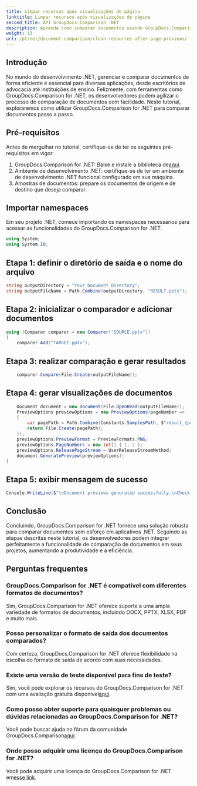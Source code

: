 ```yaml
---
title: Limpar recursos após visualizações de página
linktitle: Limpar recursos após visualizações de página
second_title: API GroupDocs.Comparison .NET
description: Aprenda como comparar documentos usando GroupDocs.Comparison for .NET passo a passo. Aprimore seus aplicativos .NET com gerenciamento eficiente de documentos.
weight: 13
url: /pt/net/document-comparison/clean-resources-after-page-previews/
---
```

## Introdução
No mundo do desenvolvimento .NET, gerenciar e comparar documentos de forma eficiente é essencial para diversas aplicações, desde escritórios de advocacia até instituições de ensino. Felizmente, com ferramentas como GroupDocs.Comparison for .NET, os desenvolvedores podem agilizar o processo de comparação de documentos com facilidade. Neste tutorial, exploraremos como utilizar GroupDocs.Comparison for .NET para comparar documentos passo a passo.
## Pré-requisitos
Antes de mergulhar no tutorial, certifique-se de ter os seguintes pré-requisitos em vigor:
1.  GroupDocs.Comparison for .NET: Baixe e instale a biblioteca de[aqui](https://releases.groupdocs.com/comparison/net/).
2. Ambiente de desenvolvimento .NET: certifique-se de ter um ambiente de desenvolvimento .NET funcional configurado em sua máquina.
3. Amostras de documentos: prepare os documentos de origem e de destino que deseja comparar.

## Importar namespaces
Em seu projeto .NET, comece importando os namespaces necessários para acessar as funcionalidades do GroupDocs.Comparison for .NET.

```csharp
using System;
using System.IO;
```

## Etapa 1: definir o diretório de saída e o nome do arquivo
```csharp
string outputDirectory = "Your Document Directory";
string outputFileName = Path.Combine(outputDirectory, "RESULT.pptx");
```
## Etapa 2: inicializar o comparador e adicionar documentos
```csharp
using (Comparer comparer = new Comparer("SOURCE.pptx"))
{
    comparer.Add("TARGET.pptx");
```
## Etapa 3: realizar comparação e gerar resultados
```csharp
    comparer.Compare(File.Create(outputFileName));
```
## Etapa 4: gerar visualizações de documentos
```csharp
    Document document = new Document(File.OpenRead(outputFileName));
    PreviewOptions previewOptions = new PreviewOptions(pageNumber =>
    {
        var pagePath = Path.Combine(Constants.SamplesPath, $"result_{pageNumber}.png");
        return File.Create(pagePath);
    });
    previewOptions.PreviewFormat = PreviewFormats.PNG;
    previewOptions.PageNumbers = new int[] { 1, 2 };
    previewOptions.ReleasePageStream = UserReleaseStreamMethod;
    document.GeneratePreview(previewOptions);
}
```
## Etapa 5: exibir mensagem de sucesso
```csharp
Console.WriteLine($"\nDocument previews generated successfully.\nCheck output in {outputDirectory}.");
```

## Conclusão
Concluindo, GroupDocs.Comparison for .NET fornece uma solução robusta para comparar documentos sem esforço em aplicativos .NET. Seguindo as etapas descritas neste tutorial, os desenvolvedores podem integrar perfeitamente a funcionalidade de comparação de documentos em seus projetos, aumentando a produtividade e a eficiência.
## Perguntas frequentes
### GroupDocs.Comparison for .NET é compatível com diferentes formatos de documentos?
Sim, GroupDocs.Comparison for .NET oferece suporte a uma ampla variedade de formatos de documentos, incluindo DOCX, PPTX, XLSX, PDF e muito mais.
### Posso personalizar o formato de saída dos documentos comparados?
Com certeza, GroupDocs.Comparison for .NET oferece flexibilidade na escolha do formato de saída de acordo com suas necessidades.
### Existe uma versão de teste disponível para fins de teste?
 Sim, você pode explorar os recursos do GroupDocs.Comparison for .NET com uma avaliação gratuita disponível[aqui](https://releases.groupdocs.com/).
### Como posso obter suporte para quaisquer problemas ou dúvidas relacionadas ao GroupDocs.Comparison for .NET?
 Você pode buscar ajuda no fórum da comunidade GroupDocs.Comparison[aqui](https://forum.groupdocs.com/c/comparison/12).
### Onde posso adquirir uma licença do GroupDocs.Comparison for .NET?
Você pode adquirir uma licença do GroupDocs.Comparison for .NET em[esse link](https://purchase.groupdocs.com/buy).